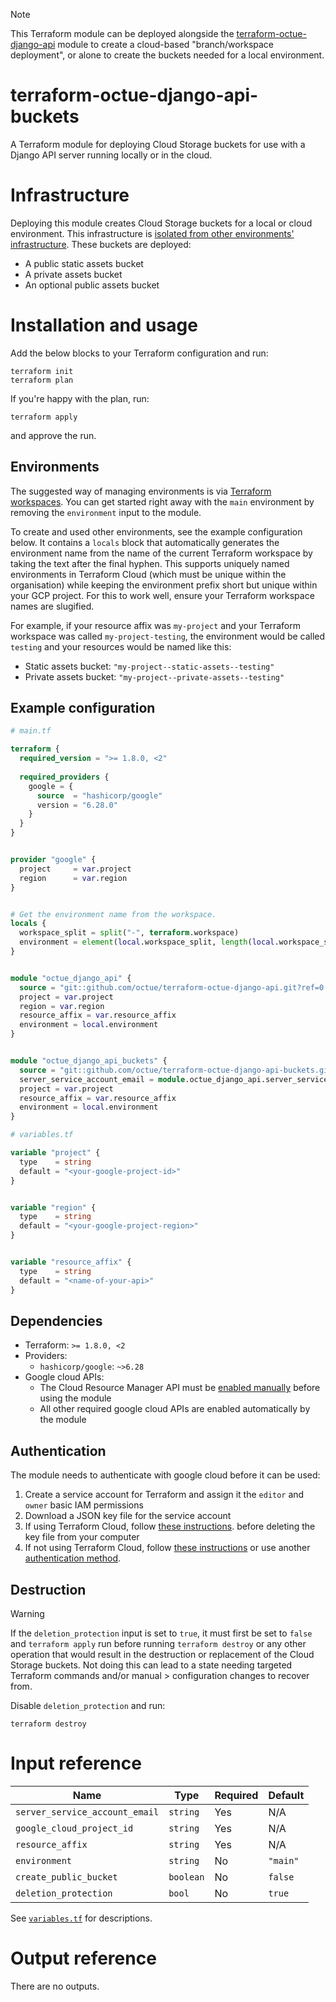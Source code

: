 > [!NOTE]
> This Terraform module can be deployed alongside the [terraform-octue-django-api](https://github.com/octue/terraform-octue-django-api)
> module to create a cloud-based "branch/workspace deployment", or alone to create the buckets needed for a local 
> environment.

# terraform-octue-django-api-buckets
A Terraform module for deploying Cloud Storage buckets for use with a Django API server running locally or in the cloud.


# Infrastructure
Deploying this module creates Cloud Storage buckets for a local or cloud environment. This infrastructure is [isolated 
from other environments' infrastructure](#environments). These buckets are deployed:
- A public static assets bucket
- A private assets bucket
- An optional public assets bucket


# Installation and usage
Add the below blocks to your Terraform configuration and run:
```shell
terraform init
terraform plan
```

If you're happy with the plan, run:
```shell
terraform apply
```
and approve the run.


## Environments
The suggested way of managing environments is via [Terraform workspaces](https://developer.hashicorp.com/terraform/language/state/workspaces).
You can get started right away with the `main` environment by removing the `environment` input to the module. 

To create and used other environments, see the example configuration below. It contains a `locals` block that 
automatically generates the environment name from the name of the current Terraform workspace by taking the text after 
the final hyphen. This supports uniquely named environments in Terraform Cloud (which must be unique within the 
organisation) while keeping the environment prefix short but unique within your GCP project. For this to work well, 
ensure your Terraform workspace names are slugified.

For example, if your resource affix was `my-project` and your Terraform workspace was called `my-project-testing`, the 
environment would be called `testing` and your resources would be named like this:
- Static assets bucket: `"my-project--static-assets--testing"`
- Private assets bucket: `"my-project--private-assets--testing"`


## Example configuration

```terraform
# main.tf

terraform {
  required_version = ">= 1.8.0, <2"
  
  required_providers {
    google = {
      source  = "hashicorp/google"
      version = "6.28.0"
    }
  }
}


provider "google" {
  project     = var.project
  region      = var.region
}


# Get the environment name from the workspace.
locals {
  workspace_split = split("-", terraform.workspace)
  environment = element(local.workspace_split, length(local.workspace_split) - 1)
}


module "octue_django_api" {
  source = "git::github.com/octue/terraform-octue-django-api.git?ref=0.1.0"
  project = var.project
  region = var.region
  resource_affix = var.resource_affix
  environment = local.environment
}


module "octue_django_api_buckets" {
  source = "git::github.com/octue/terraform-octue-django-api-buckets.git?ref=0.1.0"
  server_service_account_email = module.octue_django_api.server_service_account.email
  project = var.project
  resource_affix = var.resource_affix
  environment = local.environment
}
```

```terraform
# variables.tf

variable "project" {
  type    = string
  default = "<your-google-project-id>"
}


variable "region" {
  type    = string
  default = "<your-google-project-region>"
}


variable "resource_affix" {
  type    = string
  default = "<name-of-your-api>"
}
```

## Dependencies
- Terraform: `>= 1.8.0, <2`
- Providers:
  - `hashicorp/google`: `~>6.28`
- Google cloud APIs:
  - The Cloud Resource Manager API must be [enabled manually](https://console.developers.google.com/apis/api/cloudresourcemanager.googleapis.com) 
    before using the module
  - All other required google cloud APIs are enabled automatically by the module 


## Authentication
The module needs to authenticate with google cloud before it can be used:

1. Create a service account for Terraform and assign it the `editor` and `owner` basic IAM permissions
2. Download a JSON key file for the service account
3. If using Terraform Cloud, follow [these instructions](https://registry.terraform.io/providers/hashicorp/google/latest/docs/guides/provider_reference#using-terraform-cloud).
   before deleting the key file from your computer 
4. If not using Terraform Cloud, follow [these instructions](https://registry.terraform.io/providers/hashicorp/google/latest/docs/guides/provider_reference#authentication-configuration)
   or use another [authentication method](https://registry.terraform.io/providers/hashicorp/google/latest/docs/guides/provider_reference#authentication).


## Destruction
> [!WARNING]
> If the `deletion_protection` input is set to `true`, it must first be set to `false` and `terraform apply` run before 
> running `terraform destroy` or any other operation that would result in the destruction or replacement of the Cloud
> Storage buckets. Not doing this can lead to a state needing targeted Terraform commands and/or manual > configuration 
> changes to recover from.

Disable `deletion_protection` and run:
```shell
terraform destroy
```


# Input reference

| Name                           | Type       | Required | Default    |
|--------------------------------|------------|----------|------------| 
| `server_service_account_email` | `string`   | Yes      | N/A        |  
| `google_cloud_project_id`      | `string`   | Yes      | N/A        |  
| `resource_affix`               | `string`   | Yes      | N/A        |                 
| `environment`                  | `string`   | No       | `"main"`   |     
| `create_public_bucket`         | `boolean`  | No       | `false`    |     
| `deletion_protection`          | `bool`     | No       | `true`     | 

See [`variables.tf`](/variables.tf) for descriptions.


# Output reference
There are no outputs.
